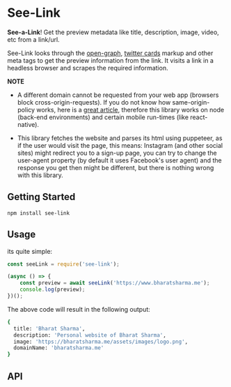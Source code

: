 # See-Link

**See-a-Link**! Get the preview metadata like title, description, image, video, etc from a link/url.

See-Link looks through the [open-graph](http://ogp.me/), [twitter cards](https://developer.twitter.com/en/docs/tweets/optimize-with-cards/overview/markup) markup and other meta tags to get the preview information from the link. It visits a link in a headless browser and scrapes the required information.

**NOTE**

- A different domain cannot be requested from your web app (browsers block cross-origin-requests). If you do not know how same-origin-policy works, here is a [great article](https://dev.to/lydiahallie/cs-visualized-cors-5b8h), therefore this library works on node (back-end environments) and certain mobile run-times (like react-native).

- This library fetches the website and parses its html using puppeteer, as if the user would visit the page, this means: Instagram (and other social sites) might redirect you to a sign-up page, you can try to change the user-agent property (by default it uses Facebook's user agent) and the response you get then might be different, but there is nothing wrong with this library.

## Getting Started

```npm install see-link```

## Usage

its quite simple:

```javascript
const seeLink = require('see-link');

(async () => {
    const preview = await seeLink('https://www.bharatsharma.me');
    console.log(preview);
})();
```
The above code will result in the following output:

```bash
{
  title: 'Bharat Sharma',
  description: 'Personal website of Bharat Sharma',
  image: 'https://bharatsharma.me/assets/images/logo.png',
  domainName: 'bharatsharma.me'
}
```

## API
